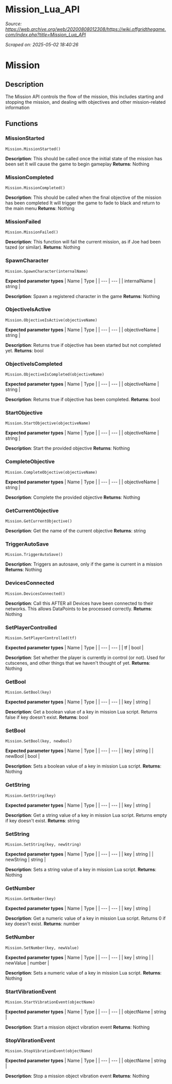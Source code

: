 # Mission_Lua_API

*Source: https://web.archive.org/web/20200808012308/https://wiki.offgridthegame.com/index.php?title=Mission_Lua_API*

*Scraped on: 2025-05-02 18:40:26*

# Mission
## Description
The Mission API controls the flow of the mission, this includes starting and stopping the mission, and dealing with objectives and other mission-related information
## Functions
### MissionStarted
```
Mission.MissionStarted()
```

**Description**: This should be called once the initial state of the mission has been set
						It will cause the game to begin gameplay
**Returns**: Nothing
### MissionCompleted
```
Mission.MissionCompleted()
```

**Description**: This should be called when the final objective of the mission has been completed
						It will trigger the game to fade to black and return to the main menu
**Returns**: Nothing
### MissionFailed
```
Mission.MissionFailed()
```

**Description**: This function will fail the current mission, as if Joe had been tazed (or similar).
**Returns**: Nothing
### SpawnCharacter
```
Mission.SpawnCharacter(internalName)
```
**Expected parameter types**
| Name | Type |
| --- | --- |
| internalName | string |

**Description**: Spawn a registered character in the game
**Returns**: Nothing
### ObjectiveIsActive
```
Mission.ObjectiveIsActive(objectiveName)
```
**Expected parameter types**
| Name | Type |
| --- | --- |
| objectiveName | string |

**Description**: Returns true if objective has been started but not completed yet.
**Returns**: bool
### ObjectiveIsCompleted
```
Mission.ObjectiveIsCompleted(objectiveName)
```
**Expected parameter types**
| Name | Type |
| --- | --- |
| objectiveName | string |

**Description**: Returns true if objective has been completed.
**Returns**: bool
### StartObjective
```
Mission.StartObjective(objectiveName)
```
**Expected parameter types**
| Name | Type |
| --- | --- |
| objectiveName | string |

**Description**: Start the provided objective
**Returns**: Nothing
### CompleteObjective
```
Mission.CompleteObjective(objectiveName)
```
**Expected parameter types**
| Name | Type |
| --- | --- |
| objectiveName | string |

**Description**: Complete the provided objective
**Returns**: Nothing
### GetCurrentObjective
```
Mission.GetCurrentObjective()
```

**Description**: Get the name of the current objective
**Returns**: string
### TriggerAutoSave
```
Mission.TriggerAutoSave()
```

**Description**: Triggers an autosave, only if the game is current in a mission
**Returns**: Nothing
### DevicesConnected
```
Mission.DevicesConnected()
```

**Description**: Call this AFTER all Devices have been connected to their networks. This allows DataPoints to be processed correctly.
**Returns**: Nothing
### SetPlayerControlled
```
Mission.SetPlayerControlled(tf)
```
**Expected parameter types**
| Name | Type |
| --- | --- |
| tf | bool |

**Description**: Set whether the player is currently in control (or not). Used for cutscenes, and other things that we haven't thought of yet.
**Returns**: Nothing
### GetBool
```
Mission.GetBool(key)
```
**Expected parameter types**
| Name | Type |
| --- | --- |
| key | string |

**Description**: Get a boolean value of a key in mission Lua script. Returns false if key doesn't exist.
**Returns**: bool
### SetBool
```
Mission.SetBool(key, newBool)
```
**Expected parameter types**
| Name | Type |
| --- | --- |
| key | string |
| newBool | bool |

**Description**: Sets a boolean value of a key in mission Lua script.
**Returns**: Nothing
### GetString
```
Mission.GetString(key)
```
**Expected parameter types**
| Name | Type |
| --- | --- |
| key | string |

**Description**: Get a string value of a key in mission Lua script. Returns empty if key doesn't exist.
**Returns**: string
### SetString
```
Mission.SetString(key, newString)
```
**Expected parameter types**
| Name | Type |
| --- | --- |
| key | string |
| newString | string |

**Description**: Sets a string value of a key in mission Lua script.
**Returns**: Nothing
### GetNumber
```
Mission.GetNumber(key)
```
**Expected parameter types**
| Name | Type |
| --- | --- |
| key | string |

**Description**: Get a numeric value of a key in mission Lua script. Returns 0 if key doesn't exist.
**Returns**: number
### SetNumber
```
Mission.SetNumber(key, newValue)
```
**Expected parameter types**
| Name | Type |
| --- | --- |
| key | string |
| newValue | number |

**Description**: Sets a numeric value of a key in mission Lua script.
**Returns**: Nothing
### StartVibrationEvent
```
Mission.StartVibrationEvent(objectName)
```
**Expected parameter types**
| Name | Type |
| --- | --- |
| objectName | string |

**Description**: Start a mission object vibration event
**Returns**: Nothing
### StopVibrationEvent
```
Mission.StopVibrationEvent(objectName)
```
**Expected parameter types**
| Name | Type |
| --- | --- |
| objectName | string |

**Description**: Stop a mission object vibration event
**Returns**: Nothing
